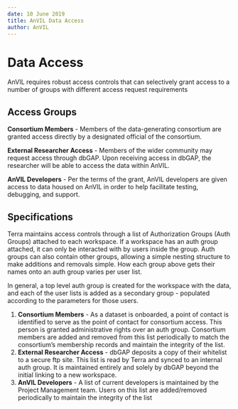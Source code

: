 ```yaml
---
date: 10 June 2019
title: AnVIL Data Access
author: AnVIL
---
```


# Data Access

AnVIL requires robust access controls that can selectively grant access to a number of groups with different access request requirements

## Access Groups

**Consortium Members** - Members of the data-generating consortium are granted access directly by a designated official of the consortium.

**External Researcher Access** - Members of the wider community may request access through dbGAP. Upon receiving access in dbGAP, the researcher will be able to access the data within AnVIL.

**AnVIL Developers** - Per the terms of the grant, AnVIL developers are given access to data housed on AnVIL in order to help facilitate testing, debugging, and support.

## Specifications

Terra maintains access controls through a list of Authorization Groups \(Auth Groups\) attached to each workspace. If a workspace has an auth group attached, it can only be interacted with by users inside the group. Auth groups can also contain other groups, allowing a simple nesting structure to make additions and removals simple. How each group above gets their names onto an auth group varies per user list.

In general, a top level auth group is created for the workspace with the data, and each of the user lists is added as a secondary group - populated according to the parameters for those users.

1. **Consortium Members** - As a dataset is onboarded, a point of contact is identified to serve as the point of contact for consortium access. This person is granted administrative rights over an auth group. Consortium members are added and removed from this list periodically to match the consortium’s membership records and maintain the integrity of the list.
2. **External Researcher Access** - dbGAP deposits a copy of their whitelist to a secure ftp site. This list is read by Terra and synced to an internal auth group. It is maintained entirely and solely by dbGAP beyond the initial linking to a new workspace.
3. **AnVIL Developers** - A list of current developers is maintained by the Project Management team. Users on this list are added/removed periodically to maintain the integrity of the list


